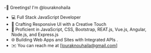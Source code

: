 -👋 Greetings! I'm @louraknohaila
- 💻 Full Stack JavaScript Developer
- 🎨 Crafting Responsive UI with a Creative Touch
- 🚀 Proficient in JavaScript, CSS, Bootstrap, REAT.js, Vue.js, Angular, Node.js, and Express.js
- 🌐 Building Web Apps and Sites with Integrated APIs .
- ✉️ You can reach me at [louraknouhaila@gmail.com] 

